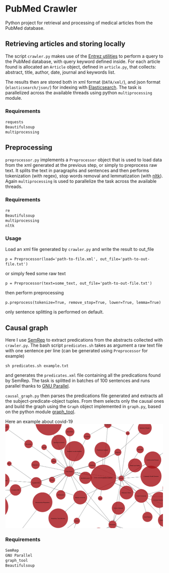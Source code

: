 # PubMed Crawler

Python project for retrieval and processing of medical articles from the PubMed database.

## Retrieving articles and storing locally
The script `crawler.py` makes use of the [Entrez utilities](https://www.ncbi.nlm.nih.gov/books/NBK25501/) to perform a query to the PubMed database, with query keyword defined inside. For each article found is allocated an `Article` object, defined in `article.py`, that collects: abstract, title, author, date, journal and keywords list.

The results then are stored both in xml format (`DATA/xml/`), and json format (`elasticsearch/json/`) for indexing with [Elasticsearch](https://www.elastic.co/elasticsearch/?ultron=[EL]-[B]-[EMEA-General]-Exact&blade=adwords-s&Device=c&thor=elasticsearch&gclid=CjwKCAjw4KD0BRBUEiwA7MFNTRoenvM2EUFuTKmBWXtWcutsi3sMsud182ucINUSKZe240O-kl9WwRoCRG8QAvD_BwE). The task is parallelized across the available threads using python `multiprocessing` module.

### Requirements
```
requests
Beautifulsoup
multiprocessing
```

## Preprocessing 

`preprocessor.py` implements a `Preprocessor` object that is used to load data from the xml generated at the previous step, or simply to preprocess raw text. It splits the text in paragraphs and sentences and then performs tokenization (with regex), stop words removal and lemmatization (with [nltk](https://www.nltk.org/)). Again `multiprocessing` is used to parallelize the task across the available threads.

### Requirements

```
re
Beautifulsoup
multiprocessing
nltk
```

### Usage

Load an xml file generated by `crawler.py` and write the result to out_file
```
p = Preprocessor(load='path-to-file.xml', out_file='path-to-out-file.txt')
```
or simply feed some raw text
```
p = Preprocessor(text=some_text, out_file='path-to-out-file.txt')
```
then perform preprocessing
```
p.preprocess(tokenize=True, remove_stop=True, lower=True, lemma=True)
```
only sentence splitting is performed on default.

## Causal graph

Here I use [SemRep](https://github.com/lhncbc/SemRep) to extract predications from the abstracts collected with `crawler.py`. The bash script `predicates.sh` takes as argument a raw text file with one sentence per line (can be generated using `Preprocessor` for example)
```
sh predicates.sh example.txt
```
and generates the `predicates.xml` file containing all the predications found by SemRep. The task is splitted in batches of 100 sentences and runs parallel thanks to [GNU Parallel](https://www.gnu.org/software/parallel/).

`causal_graph.py` then parses the predications file generated and extracts all the subject-predicate-object tuples. From them selects only the causal ones and build the graph using the `Graph` object implemented in `graph.py`, based on the python module [graph_tool](https://graph-tool.skewed.de/).

Here an example about covid-19
<img src="causal_graph/graph_example.png" width="500">

### Requirements

```
SemRep
GNU Parallel
graph_tool
Beautifulsoup
```
